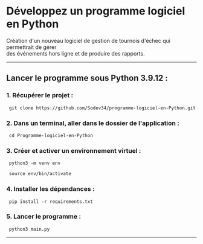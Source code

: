 # Développez un programme logiciel en Python

Création d'un nouveau logiciel de gestion de tournois 
d'échec qui permettrait de gérer <br/>
des événements hors ligne et de produire des rapports.

____
## Lancer le programme sous Python 3.9.12 :

### 1. Récupérer le projet :

     git clone https://github.com/Sodev34/programme-logiciel-en-Python.git

### 2. Dans un terminal, aller dans le dossier de l'application :

     cd Programme-logiciel-en-Python
       
### 3. Créer et activer un environnement virtuel :

     python3 -m venv env

     source env/bin/activate

### 4. Installer les dépendances :

     pip install -r requirements.txt

### 5. Lancer le programme :

     python3 main.py


____
 
